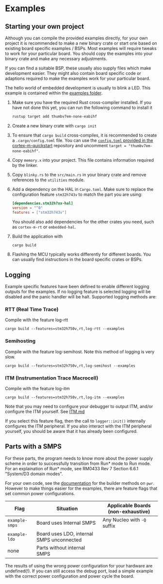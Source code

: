 Examples
======

## Starting your own project

Although you can compile the provided examples directly, for your own project it
is recommended to make a new binary crate or start one based on existing board
specific examples / BSPs. Most examples will require tweaks to work for your
particular board. You should copy the examples into your binary crate and make
any necessary adjustments.

If you can find a suitable BSP, these usually also supply files which make
development easier. They might also contain board specific code or adaptions
required to make the examples work for your particular board.

The hello world of embedded development is usually to blink a LED. This example
is contained within the [examples folder](https://github.com/stm32-rs/stm32h7xx-hal/blob/master/examples/blinky.rs).

1. Make sure you have the required Rust cross-compiler installed. If you have not
   done this yet, you can run the following command to install it

   ```sh
   rustup target add thumbv7em-none-eabihf
   ```

2. Create a new binary crate with `cargo init`
3. To ensure that `cargo build` cross-compiles, it is recommended to create
   a `.cargo/config.toml` file. You can use the [`config.toml` provided
   in the cortex-m-quickstart](https://github.com/rust-embedded/cortex-m-quickstart/blob/master/.cargo/config.toml)
   repository and uncomment `target = "thumbv7em-none-eabihf"`.
4. Copy `memory.x` into your project. This file contains information required by
   the linker.
5. Copy `blinky.rs` to the `src/main.rs` in your binary crate and remove
   references to the `utilities` module.
6. Add a dependency on the HAL in `Cargo.toml`. Make sure to replace
   the configuration feature `stm32h743v` to match the part you are using:

   ```toml
   [dependencies.stm32h7xx-hal]
   version = "^0"
   features = ["stm32h743v"]
   ```

   You should also add dependencies for the other crates you need, such as
   `cortex-m-rt` or `embedded-hal`.

7. Build the application with

   ```sh
   cargo build
   ```

8. Flashing the MCU typically works differently for different boards. You can
   usually find instructions in the board specific crates or BSPs.

## Logging

Example specific features have been defined to enable different logging outputs for the examples.
If no logging feature is selected logging will be disabled and the panic handler will be halt.
Supported logging methods are:

### RTT (Real Time Trace)

Compile with the feature log-rtt

```
cargo build --features=stm32h750v,rt,log-rtt --examples
```

### Semihosting

Compile with the feature log-semihost. Note this method of logging is very slow.

```
cargo build --features=stm32h750v,rt,log-semihost --examples
```


### ITM (Instrumentation Trace Macrocell)
Compile with the feature log-itm

```
cargo build --features=stm32h750v,rt,log-itm --examples
```

Note that you may need to configure your debugger to output ITM, and/or
configure the ITM yourself. See [ITM.md](ITM.md)

If you select this feature flag, then the call to `logger::init()` internally
configures the ITM peripheral. If you also interact with the ITM peripheral
yourself, you should be aware that it has already been configured.

## Parts with a SMPS

For these parts, the program needs to know more about the power supply
scheme in order to successfully transition from Run* mode to Run mode. For
an explaination of Run* mode, see RM0433 Rev 7 Section 6.6.1 "System/D3
domain modes".

For your own code, see the
[documentation](https://docs.rs/stm32h7xx-hal/latest/stm32h7xx_hal/pwr/index.html#smps)
for the builder methods on `pwr`. However to make things easier for the
examples, there are feature flags that set common power configurations.

Flag | Situation | Applicable Boards (non-exhaustive)
---|---|---
`example-smps` | Board uses Internal SMPS | Any Nucleo with `-Q` suffix
`example-ldo` | Board uses LDO, internal SMPS unconnected |
none | Parts without internal SMPS |

The results of using the wrong power configuration for your hardware are
undefined(!). If you can still access the debug port, load a simple example
with the correct power configuration and power cycle the board.
